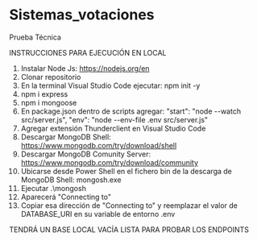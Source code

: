 # Sistemas_votaciones
Prueba Técnica

INSTRUCCIONES PARA EJECUCIÓN EN LOCAL
1. Instalar Node Js: https://nodejs.org/en
2. Clonar repositorio
3. En la terminal Visual Studio Code ejecutar: npm init -y
4. npm i express
5. npm i mongoose
6. En package.json dentro de scripts agregar:
"start": "node --watch src/server.js",
"env": "node --env-file .env src/server.js"
7. Agregar extensión Thunderclient en Visual Studio Code
8. Descargar MongoDB Shell: https://www.mongodb.com/try/download/shell
9. Descargar MongoDB Comunity Server: https://www.mongodb.com/try/download/community
10. Ubicarse desde Power Shell en el fichero bin de la descarga de MongoDB Shell: mongosh.exe
11. Ejecutar .\mongosh
12. Aparecerá "Connecting to"
13. Copiar esa dirección de "Connecting to" y reemplazar el valor de DATABASE_URI en su variable de entorno .env

TENDRÁ UN BASE LOCAL VACÍA LISTA PARA PROBAR LOS ENDPOINTS
